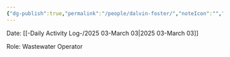 ```yaml
---
{"dg-publish":true,"permalink":"/people/dalvin-foster/","noteIcon":"","created":"2025-05-20T10:31:54.214-05:00"}
---
```


Date: [[-Daily Activity Log-/2025 03-March 03\|2025 03-March 03]]

Role: Wastewater Operator